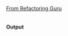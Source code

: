 [From Refactoring Guru](https://refactoring.guru/design-patterns/memento)

```ruby

```

#### Output
```

```
